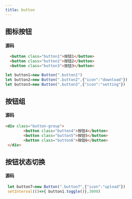 ```yaml
---
title: button
---
```

## 图标按钮
<ClientOnly><button-demo></button-demo></ClientOnly>
#### 源码

```html
  <button class="button1">按钮1</button>
  <button class="button2">按钮2</button>
  <button class="button3">按钮3</button>
```



```javascript
let button1=new Button(".button1")
let button2=new Button(".button2",{"icon":"download"})
let button3=new Button(".button3",{"icon":"setting"})
```

## 按钮组



<ClientOnly><button-group></button-group></ClientOnly>

#### 源码

```html
<div class="button-group">
        <button class="button4">按钮4</button>
        <button class="button5">按钮5</button>
        <button class="button6">按钮6</button>
 </div>
```

## 按钮状态切换



<ClientOnly><button-toggle></button-toggle></ClientOnly>

#### 源码 

```javascript
 let button7=new Button(".button7",{"icon":"upload"})
 setInterval(()=>{ button1.toggle()},3000)
```

